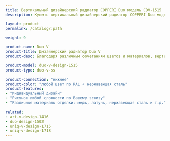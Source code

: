 ```yaml
---
title: Вертикальный дизайнерский радиатор COPPERI Duo модель CDV-1515
description: Купить вертикальный дизайнерский радиатор COPPERI Duo модель CDV-1515 по цене производителя в Москве.

layout: product
permalink: /catalog/:path

weight: 9

product-name: Duo V
product-title: Дизайнерский радиатор Duo V
product-desc: Благодаря различным сочетаниям цветов и материалов, вертикальные дизайнерские радиаторы отопления COPPERI Duo V позволяют создать экслклюзивный элемент декора, который удачно впишется в самый изысканный интерьер.

product-model: duo-v-design-1515
product-type: duo-v-ss

product-connection: "нижнее"
product-color: "любой цвет по RAL + нержавеющая сталь"
product-features:
- "Индивидуальный дизайн"
- "Рисунок любой сложности по Вашему эскизу"
- "Различные материалы отделки: медь, латунь, нержавеющая сталь и т.д."

related:
- art-v-design-1416
- duo-design-1502
- uniq-v-design-1715
- uniq-v-design-1718
---
```


